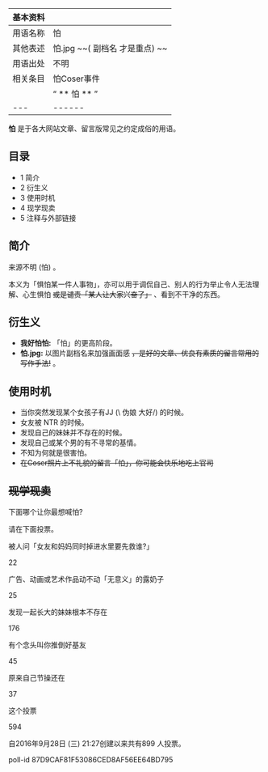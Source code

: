|  **基本资料**  ||
|---|---|
|用语名称  |  怕   |
|其他表述  |  怕.jpg ~~( 副档名  才是重点) ~~  |
|用语出处  |  不明   |
|相关条目  |  怕Coser事件   |
||  “    ** 怕  **   ”|
|---|------|
  
**怕** 是于各大网站文章、留言版常见之约定成俗的用语。

##  目录

  * 1  简介 
  * 2  衍生义 
  * 3  使用时机 
  * 4  现学现卖 
  * 5  注释与外部链接 

##  简介

来源不明  (怕)  。

本义为「惧怕某一件人事物」，亦可以用于调侃自己、别人的行为举止令人无法理解、心生惧怕 ~~或是谴责「某人让大家兴奋了」~~ 、看到不干净的东西。

##  衍生义

  * **我好怕怕:** 「怕」的更高阶段。 
  * **怕.jpg:** 以图片副档名来加强画面感 ~~，是好的文章、优良有素质的留言常用的写作手法!~~ 。 

##  使用时机

  * 当你突然发现某个女孩子有JJ  (\  伪娘  大好/)  的时候。 
  * 女友被  NTR  的时候。 
  * 发现自己的妹妹并不存在的时候。 
  * 发现自己或某个男的有不寻常的基情。 
  * 不知为何就是很害怕。 
  * ~~在Coser照片上不礼貌的留言「怕」，你可能会快乐地吃上官司~~

##  ~~现学现卖~~

下面哪个让你最想喊怕?

请在下面投票。

被人问「女友和妈妈同时掉进水里要先救谁?」

22

广告、动画或艺术作品动不动「无意义」的露奶子

25

发现一起长大的妹妹根本不存在

176

有个念头叫你推倒好基友

45

原来自己节操还在

37

这个投票

594

自2016年9月28日 (三) 21:27创建以来共有899 人投票。

poll-id 87D9CAF81F53086CED8AF56EE64BD795

  